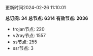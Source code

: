 更新时间2024-02-26 11:10:01

**总订阅: 34**
**总节点: 6314**
**有效节点: 2036**
- trojan节点: 220
- v2ray节点: 1557
- ss节点: 255
- ssr节点: 3
